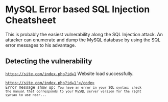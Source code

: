# MySQL Error based SQL Injection Cheatsheet

This is probably the easiest vulnerability along the SQL Injection attack. An attacker can enumerate and dump the MySQL database by using the SQL error messages to his advantage.

## Detecting the vulnerability

<code>https://site.com/index.php?id=1</code>
Website load successfully.

<code>https://site.com/index.php?id=1'</code>
Error message show up: <code>You have an error in your SQL syntax; check the manual that corresponds to your MySQL server version for the right syntax to use near...</code>
